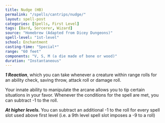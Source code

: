 ```yaml
---
title: Nudge (HB)
permalink: "/spells/cantrips/nudge/"
layout: spell-post
categories: [Spells, First Level]
tags: [Bard, Sorcerer, Wizard]
source: "Homebrew (Adapted from Dicey Dungeons)"
spell-level: "1st-level"
school: Enchantment
casting-time: "Special*"
range: "60 feet"
components: "V, S, M (a die made of bone or wood)"
duration: "Instantaneous"
---
```


***1 Reaction***, which you can take whenever a creature within range rolls for an ability check, saving throw, attack roll or damage roll.  

Your innate ability to manipulate the arcane allows you to tip certain situations in your favor. Whenever the conditions for the spell are met, you can subtract -1 to the roll. 

***At higher levels.*** You can subtract an additional -1 to the roll for every spell slot used above first level (i.e. a 9th level spell slot imposes a -9 to a roll)
